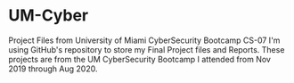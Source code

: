 # UM-Cyber
Project Files from University of Miami CyberSecurity Bootcamp CS-07
I'm using GitHub's repository to store my Final Project files and Reports.
These projects are from the UM CyberSecurity Bootcamp I attended from Nov 2019 through Aug 2020.
